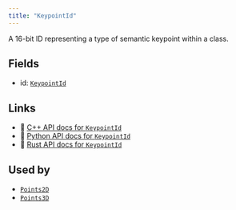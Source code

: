 ```yaml
---
title: "KeypointId"
---
```


A 16-bit ID representing a type of semantic keypoint within a class.

## Fields

* id: [`KeypointId`](../datatypes/keypoint_id.md)

## Links
 * 🌊 [C++ API docs for `KeypointId`](https://ref.rerun.io/docs/cpp/stable/structrerun_1_1components_1_1KeypointId.html)
 * 🐍 [Python API docs for `KeypointId`](https://ref.rerun.io/docs/python/stable/common/components#rerun.components.KeypointId)
 * 🦀 [Rust API docs for `KeypointId`](https://docs.rs/rerun/latest/rerun/components/struct.KeypointId.html)


## Used by

* [`Points2D`](../archetypes/points2d.md)
* [`Points3D`](../archetypes/points3d.md)
